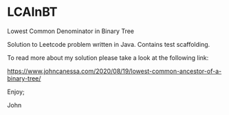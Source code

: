 # LCAInBT
Lowest Common Denominator in Binary Tree

Solution to Leetcode problem written in Java.
Contains test scaffolding.

To read more about my solution please take a look at the following link:

https://www.johncanessa.com/2020/08/19/lowest-common-ancestor-of-a-binary-tree/

Enjoy;

John
